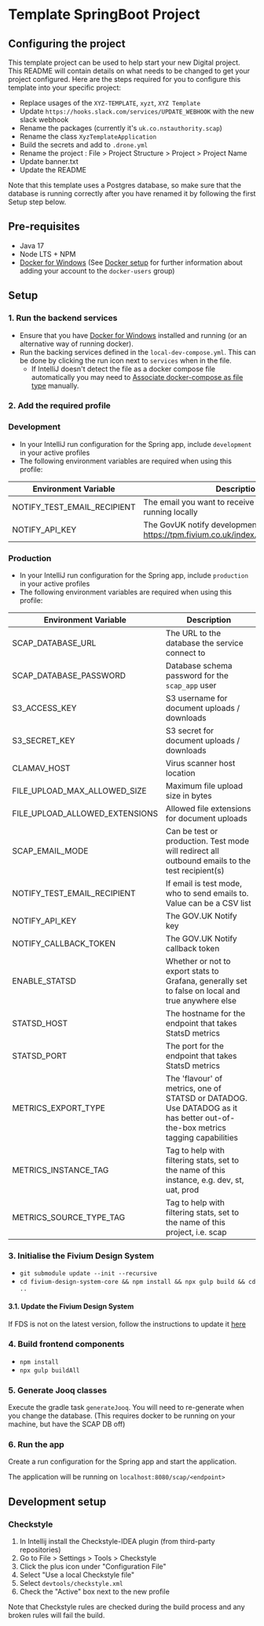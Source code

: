 # Template SpringBoot Project

## Configuring the project

This template project can be used to help start your new Digital project. This README will contain details on what needs to be changed to get your project configured.
Here are the steps required for you to configure this template into your specific project: 
- Replace usages of the `XYZ-TEMPLATE`, `xyzt`, `XYZ Template` 
- Update `https://hooks.slack.com/services/UPDATE_WEBHOOK` with the new slack webhook 
- Rename the packages (currently it's `uk.co.nstauthority.scap`)
- Rename the class `XyzTemplateApplication`
- Build the secrets and add to `.drone.yml`
- Rename the project : File > Project Structure > Project > Project Name
- Update banner.txt
- Update the README

Note that this template uses a Postgres database, so make sure that the database is running correctly after you have renamed it by following the first Setup step below. 

## Pre-requisites
- Java 17
- Node LTS + NPM
- [Docker for Windows](https://hub.docker.com/editions/community/docker-ce-desktop-windows)
  (See [Docker setup](https://confluence.fivium.co.uk/display/JAVA/Java+development+environment+setup#Javadevelopmentenvironmentsetup-Docker)
  for further information about adding your account to the `docker-users` group)

## Setup

### 1. Run the backend services
- Ensure that you have [Docker for Windows](https://hub.docker.com/editions/community/docker-ce-desktop-windows)
  installed and running (or an alternative way of running docker).  
- Run the backing services defined in the `local-dev-compose.yml`. This can be done by clicking the run icon
  next to `services` when in the file.
  - If IntelliJ doesn't detect the file as a docker compose file automatically you may need to 
    [Associate docker-compose as file type](https://intellij-support.jetbrains.com/hc/en-us/community/posts/360009394620-Associate-docker-compose-as-file-type) manually.

### 2. Add the required profile

### Development
- In your IntelliJ run configuration for the Spring app, include `development` in your active profiles
- The following environment variables are required when using this profile:

| Environment Variable        | Description                                                                                 |
|-----------------------------|---------------------------------------------------------------------------------------------|
| NOTIFY_TEST_EMAIL_RECIPIENT | The email you want to receive emails on when running locally                                |
| NOTIFY_API_KEY              | The GovUK notify development key from TPM: https://tpm.fivium.co.uk/index.php/pwd/view/2082 |


### Production
- In your IntelliJ run configuration for the Spring app, include `production` in your active profiles
- The following environment variables are required when using this profile:

| Environment Variable           | Description                                                                                                                  |
|--------------------------------|------------------------------------------------------------------------------------------------------------------------------|
| SCAP_DATABASE_URL              | The URL to the database the service connect to                                                                               |
| SCAP_DATABASE_PASSWORD         | Database schema password for the `scap_app` user                                                                             |
| S3_ACCESS_KEY                  | S3 username for document uploads / downloads                                                                                 |
| S3_SECRET_KEY                  | S3 secret for document uploads / downloads                                                                                   |
| CLAMAV_HOST                    | Virus scanner host location                                                                                                  |
| FILE_UPLOAD_MAX_ALLOWED_SIZE   | Maximum file upload size in bytes                                                                                            |
| FILE_UPLOAD_ALLOWED_EXTENSIONS | Allowed file extensions for document uploads                                                                                 |
| SCAP_EMAIL_MODE                | Can be test or production. Test mode will redirect all outbound emails to the test recipient(s)                              |
| NOTIFY_TEST_EMAIL_RECIPIENT    | If email is test mode, who to send emails to. Value can be a CSV list                                                        |
| NOTIFY_API_KEY                 | The GOV.UK Notify key                                                                                                        |
| NOTIFY_CALLBACK_TOKEN          | The GOV.UK Notify callback token                                                                                             |
| ENABLE_STATSD                  | Whether or not to export stats to Grafana, generally set to false on local and true anywhere else                            |
| STATSD_HOST                    | The hostname for the endpoint that takes StatsD metrics                                                                      |
| STATSD_PORT                    | The port for the endpoint that takes StatsD metrics                                                                          |
| METRICS_EXPORT_TYPE            | The 'flavour' of metrics, one of STATSD or DATADOG. Use DATADOG as it has better out-of-the-box metrics tagging capabilities |
| METRICS_INSTANCE_TAG           | Tag to help with filtering stats, set to the name of this instance, e.g. dev, st, uat, prod                                  |
| METRICS_SOURCE_TYPE_TAG        | Tag to help with filtering stats, set to the name of this project, i.e. scap                                                 |

### 3. Initialise the Fivium Design System
- `git submodule update --init --recursive`
- `cd fivium-design-system-core && npm install && npx gulp build && cd ..`

#### 3.1. Update the Fivium Design System
If FDS is not on the latest version, follow the instructions to update it [here](https://confluence.fivium.co.uk/display/FDS/Releases)

### 4. Build frontend components
- `npm install`
- `npx gulp buildAll`

### 5. Generate Jooq classes
Execute the gradle task `generateJooq`. You will need to re-generate when you change the database.
(This requires docker to be running on your machine, but have the SCAP DB off)

### 6. Run the app
Create a run configuration for the Spring app and start the application.

The application will be running on `localhost:8080/scap/<endpoint>`

## Development setup

### Checkstyle
1. In Intellij install the Checkstyle-IDEA plugin (from third-party repositories)
2. Go to File > Settings > Tools > Checkstyle 
3. Click the plus icon under "Configuration File"
4. Select "Use a local Checkstyle file"
5. Select `devtools/checkstyle.xml`
6. Check the "Active" box next to the new profile

Note that Checkstyle rules are checked during the build process and any broken rules will fail the build.

